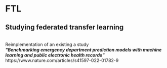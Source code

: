 # FTL

<H2>Studying federated transfer learning</H2>
<br>
Reimplementation of an existing a study <br><B><i>"Benchmarking emergency department prediction models with machine learning and public electronic health records"</i></B>
<br>
https://www.nature.com/articles/s41597-022-01782-9
